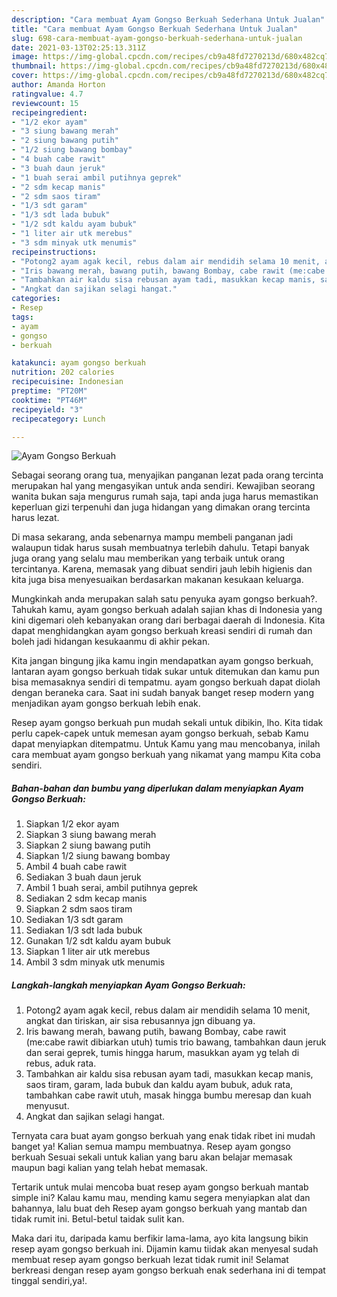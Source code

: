 ```yaml
---
description: "Cara membuat Ayam Gongso Berkuah Sederhana Untuk Jualan"
title: "Cara membuat Ayam Gongso Berkuah Sederhana Untuk Jualan"
slug: 698-cara-membuat-ayam-gongso-berkuah-sederhana-untuk-jualan
date: 2021-03-13T02:25:13.311Z
image: https://img-global.cpcdn.com/recipes/cb9a48fd7270213d/680x482cq70/ayam-gongso-berkuah-foto-resep-utama.jpg
thumbnail: https://img-global.cpcdn.com/recipes/cb9a48fd7270213d/680x482cq70/ayam-gongso-berkuah-foto-resep-utama.jpg
cover: https://img-global.cpcdn.com/recipes/cb9a48fd7270213d/680x482cq70/ayam-gongso-berkuah-foto-resep-utama.jpg
author: Amanda Horton
ratingvalue: 4.7
reviewcount: 15
recipeingredient:
- "1/2 ekor ayam"
- "3 siung bawang merah"
- "2 siung bawang putih"
- "1/2 siung bawang bombay"
- "4 buah cabe rawit"
- "3 buah daun jeruk"
- "1 buah serai ambil putihnya geprek"
- "2 sdm kecap manis"
- "2 sdm saos tiram"
- "1/3 sdt garam"
- "1/3 sdt lada bubuk"
- "1/2 sdt kaldu ayam bubuk"
- "1 liter air utk merebus"
- "3 sdm minyak utk menumis"
recipeinstructions:
- "Potong2 ayam agak kecil, rebus dalam air mendidih selama 10 menit, angkat dan tiriskan, air sisa rebusannya jgn dibuang ya."
- "Iris bawang merah, bawang putih, bawang Bombay, cabe rawit (me:cabe rawit dibiarkan utuh) tumis trio bawang, tambahkan daun jeruk dan serai geprek, tumis hingga harum, masukkan ayam yg telah di rebus, aduk rata."
- "Tambahkan air kaldu sisa rebusan ayam tadi, masukkan kecap manis, saos tiram, garam, lada bubuk dan kaldu ayam bubuk, aduk rata, tambahkan cabe rawit utuh, masak hingga bumbu meresap dan kuah menyusut."
- "Angkat dan sajikan selagi hangat."
categories:
- Resep
tags:
- ayam
- gongso
- berkuah

katakunci: ayam gongso berkuah 
nutrition: 202 calories
recipecuisine: Indonesian
preptime: "PT20M"
cooktime: "PT46M"
recipeyield: "3"
recipecategory: Lunch

---
```



![Ayam Gongso Berkuah](https://img-global.cpcdn.com/recipes/cb9a48fd7270213d/680x482cq70/ayam-gongso-berkuah-foto-resep-utama.jpg)

Sebagai seorang orang tua, menyajikan panganan lezat pada orang tercinta merupakan hal yang mengasyikan untuk anda sendiri. Kewajiban seorang  wanita bukan saja mengurus rumah saja, tapi anda juga harus memastikan keperluan gizi terpenuhi dan juga hidangan yang dimakan orang tercinta harus lezat.

Di masa  sekarang, anda sebenarnya mampu membeli panganan jadi walaupun tidak harus susah membuatnya terlebih dahulu. Tetapi banyak juga orang yang selalu mau memberikan yang terbaik untuk orang tercintanya. Karena, memasak yang dibuat sendiri jauh lebih higienis dan kita juga bisa menyesuaikan berdasarkan makanan kesukaan keluarga. 



Mungkinkah anda merupakan salah satu penyuka ayam gongso berkuah?. Tahukah kamu, ayam gongso berkuah adalah sajian khas di Indonesia yang kini digemari oleh kebanyakan orang dari berbagai daerah di Indonesia. Kita dapat menghidangkan ayam gongso berkuah kreasi sendiri di rumah dan boleh jadi hidangan kesukaanmu di akhir pekan.

Kita jangan bingung jika kamu ingin mendapatkan ayam gongso berkuah, lantaran ayam gongso berkuah tidak sukar untuk ditemukan dan kamu pun bisa memasaknya sendiri di tempatmu. ayam gongso berkuah dapat diolah dengan beraneka cara. Saat ini sudah banyak banget resep modern yang menjadikan ayam gongso berkuah lebih enak.

Resep ayam gongso berkuah pun mudah sekali untuk dibikin, lho. Kita tidak perlu capek-capek untuk memesan ayam gongso berkuah, sebab Kamu dapat menyiapkan ditempatmu. Untuk Kamu yang mau mencobanya, inilah cara membuat ayam gongso berkuah yang nikamat yang mampu Kita coba sendiri.

<!--inarticleads1-->

##### Bahan-bahan dan bumbu yang diperlukan dalam menyiapkan Ayam Gongso Berkuah:

1. Siapkan 1/2 ekor ayam
1. Siapkan 3 siung bawang merah
1. Siapkan 2 siung bawang putih
1. Siapkan 1/2 siung bawang bombay
1. Ambil 4 buah cabe rawit
1. Sediakan 3 buah daun jeruk
1. Ambil 1 buah serai, ambil putihnya geprek
1. Sediakan 2 sdm kecap manis
1. Siapkan 2 sdm saos tiram
1. Sediakan 1/3 sdt garam
1. Sediakan 1/3 sdt lada bubuk
1. Gunakan 1/2 sdt kaldu ayam bubuk
1. Siapkan 1 liter air utk merebus
1. Ambil 3 sdm minyak utk menumis




<!--inarticleads2-->

##### Langkah-langkah menyiapkan Ayam Gongso Berkuah:

1. Potong2 ayam agak kecil, rebus dalam air mendidih selama 10 menit, angkat dan tiriskan, air sisa rebusannya jgn dibuang ya.
1. Iris bawang merah, bawang putih, bawang Bombay, cabe rawit (me:cabe rawit dibiarkan utuh) tumis trio bawang, tambahkan daun jeruk dan serai geprek, tumis hingga harum, masukkan ayam yg telah di rebus, aduk rata.
1. Tambahkan air kaldu sisa rebusan ayam tadi, masukkan kecap manis, saos tiram, garam, lada bubuk dan kaldu ayam bubuk, aduk rata, tambahkan cabe rawit utuh, masak hingga bumbu meresap dan kuah menyusut.
1. Angkat dan sajikan selagi hangat.




Ternyata cara buat ayam gongso berkuah yang enak tidak ribet ini mudah banget ya! Kalian semua mampu membuatnya. Resep ayam gongso berkuah Sesuai sekali untuk kalian yang baru akan belajar memasak maupun bagi kalian yang telah hebat memasak.

Tertarik untuk mulai mencoba buat resep ayam gongso berkuah mantab simple ini? Kalau kamu mau, mending kamu segera menyiapkan alat dan bahannya, lalu buat deh Resep ayam gongso berkuah yang mantab dan tidak rumit ini. Betul-betul taidak sulit kan. 

Maka dari itu, daripada kamu berfikir lama-lama, ayo kita langsung bikin resep ayam gongso berkuah ini. Dijamin kamu tiidak akan menyesal sudah membuat resep ayam gongso berkuah lezat tidak rumit ini! Selamat berkreasi dengan resep ayam gongso berkuah enak sederhana ini di tempat tinggal sendiri,ya!.

